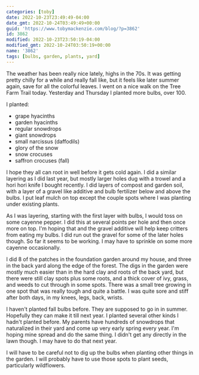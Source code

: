```yaml
---
categories: [toby]
date: 2022-10-23T23:49:49-04:00
date_gmt: 2022-10-24T03:49:49+00:00
guid: 'https://www.tobymackenzie.com/blog/?p=3862'
id: 3862
modified: 2022-10-23T23:50:19-04:00
modified_gmt: 2022-10-24T03:50:19+00:00
name: '3862'
tags: [bulbs, garden, plants, yard]
---
```


The weather has been really nice lately, highs in the 70s.  It was getting pretty chilly for a while and really fall like, but it feels like later summer again, save for all the colorful leaves.  I went on a nice walk on the Tree Farm Trail today.  Yesterday and Thursday I planted more bulbs, over 100.

<!--more-->

I planted:

- grape hyacinths
- garden hyacinths
- regular snowdrops
- giant snowdrops
- small narcissus (daffodils)
- glory of the snow
- snow crocuses
- saffron crocuses (fall)

I hope they all can root in well before it gets cold again.  I did a similar layering as I did last year, but mostly larger holes dug with a trowel and a hori hori knife I bought recently.  I did layers of compost and garden soil, with a layer of a gravel like additive and bulb fertilizer below and above the bulbs.  I put leaf mulch on top except the couple spots where I was planting under existing plants.

As I was layering, starting with the first layer with bulbs, I would toss on some cayenne pepper.  I did this at several points per hole and then once more on top.  I'm hoping that and the gravel additive will help keep critters from eating my bulbs.  I did run out the gravel for some of the later holes though.  So far it seems to be working.  I may have to sprinkle on some more cayenne occasionally.

I did 8 of the patches in the foundation garden around my house, and three in the back yard along the edge of the forest.  The digs in the garden were mostly much easier than in the hard clay and roots of the back yard, but there were still clay spots plus some roots, and a thick cover of ivy, grass, and weeds to cut through in some spots.  There was a small tree growing in one spot that was really tough and quite a battle.  I was quite sore and stiff after both days, in my knees, legs, back, wrists.

I haven't planted fall bulbs before.  They are supposed to go in in summer.  Hopefully they can make it till next year.  I planted several other kinds I hadn't planted before.  My parents have hundreds of snowdrops that naturalized in their yard and come up very early spring every year.  I'm hoping mine spread and do the same thing.  I didn't get any directly in the lawn though.  I may have to do that next year.

I will have to be careful not to dig up the bulbs when planting other things in the garden.  I will probably have to use those spots to plant seeds, particularly wildflowers.
